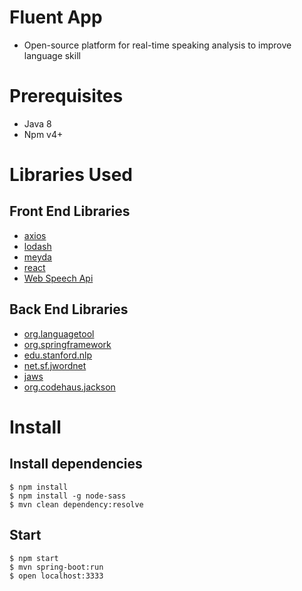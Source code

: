 # Fluent App
* Open-source platform for real-time speaking analysis to improve language skill

# Prerequisites
  * Java 8
  * Npm v4+

# Libraries Used

## Front End Libraries
* [axios](https://github.com/mzabriskie/axios)
* [lodash](https://github.com/lodash/lodash)
* [meyda](https://github.com/hughrawlinson/meyda)
* [react](https://github.com/facebook/react)
* [Web Speech Api](https://developer.mozilla.org/en-US/docs/Web/API/Web_Speech_API)

## Back End Libraries
* [org.languagetool](https://github.com/languagetool-org/languagetoo)
* [org.springframework](https://github.com/spring-projects)
* [edu.stanford.nlp](https://github.com/stanfordnlp/CoreNLP)
* [net.sf.jwordnet](jwordnet.sourceforge.net)
* [jaws](lyle.smu.edu/~tspell/jaws)
* [org.codehaus.jackson](https://github.com/codehaus/jackson)
 
# Install

## Install dependencies
```
$ npm install 
$ npm install -g node-sass
$ mvn clean dependency:resolve
```

## Start
```
$ npm start
$ mvn spring-boot:run
$ open localhost:3333
```
